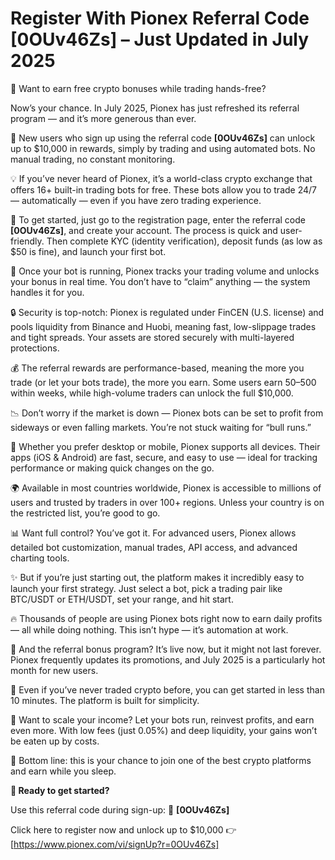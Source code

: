 #  Register With Pionex Referral Code [0OUv46Zs] – Just Updated in July 2025

🚀 Want to earn free crypto bonuses while trading hands-free? 

Now’s your chance. In July 2025, Pionex has just refreshed its referral program — and it’s more generous than ever.

🎁 New users who sign up using the referral code **[0OUv46Zs]** can unlock up to $10,000 in rewards, simply by trading and using automated bots. No manual trading, no constant monitoring.

💡 If you’ve never heard of Pionex, it’s a world-class crypto exchange that offers 16+ built-in trading bots for free. These bots allow you to trade 24/7 — automatically — even if you have zero trading experience.

📝 To get started, just go to the registration page, enter the referral code **[0OUv46Zs]**, and create your account. The process is quick and user-friendly. Then complete KYC (identity verification), deposit funds (as low as $50 is fine), and launch your first bot.

🤖 Once your bot is running, Pionex tracks your trading volume and unlocks your bonus in real time. You don’t have to “claim” anything — the system handles it for you.

🔒 Security is top-notch: Pionex is regulated under FinCEN (U.S. license) and pools liquidity from Binance and Huobi, meaning fast, low-slippage trades and tight spreads. Your assets are stored securely with multi-layered protections.

💰 The referral rewards are performance-based, meaning the more you trade (or let your bots trade), the more you earn. Some users earn $50–$500 within weeks, while high-volume traders can unlock the full $10,000.

📉 Don’t worry if the market is down — Pionex bots can be set to profit from sideways or even falling markets. You’re not stuck waiting for “bull runs.”

📱 Whether you prefer desktop or mobile, Pionex supports all devices. Their apps (iOS & Android) are fast, secure, and easy to use — ideal for tracking performance or making quick changes on the go.

🌍 Available in most countries worldwide, Pionex is accessible to millions of users and trusted by traders in over 100+ regions. Unless your country is on the restricted list, you’re good to go.

📊 Want full control? You’ve got it. For advanced users, Pionex allows detailed bot customization, manual trades, API access, and advanced charting tools.

✨ But if you’re just starting out, the platform makes it incredibly easy to launch your first strategy. Just select a bot, pick a trading pair like BTC/USDT or ETH/USDT, set your range, and hit start.

🔥 Thousands of people are using Pionex bots right now to earn daily profits — all while doing nothing. This isn’t hype — it’s automation at work.

🎯 And the referral bonus program? It’s live now, but it might not last forever. Pionex frequently updates its promotions, and July 2025 is a particularly hot month for new users.

🧠 Even if you’ve never traded crypto before, you can get started in less than 10 minutes. The platform is built for simplicity.

🏦 Want to scale your income? Let your bots run, reinvest profits, and earn even more. With low fees (just 0.05%) and deep liquidity, your gains won’t be eaten up by costs.

🎉 Bottom line: this is your chance to join one of the best crypto platforms and earn while you sleep.

**📌 Ready to get started?**

Use this referral code during sign-up: 🔑 **[0OUv46Zs]**

Click here to register now and unlock up to $10,000 👉 [https://www.pionex.com/vi/signUp?r=0OUv46Zs]

